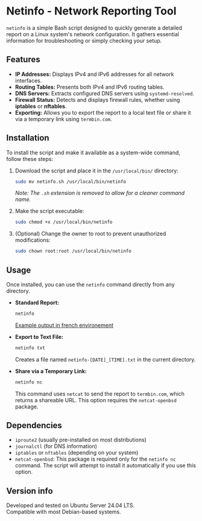 # Netinfo - Network Reporting Tool

`netinfo` is a simple Bash script designed to quickly generate a detailed report on a Linux system's network configuration. It gathers essential information for troubleshooting or simply checking your setup.

## Features

- **IP Addresses:** Displays IPv4 and IPv6 addresses for all network interfaces.
- **Routing Tables:** Presents both IPv4 and IPv6 routing tables.
- **DNS Servers:** Extracts configured DNS servers using `systemd-resolved`.
- **Firewall Status:** Detects and displays firewall rules, whether using **iptables** or **nftables**.
- **Exporting:** Allows you to export the report to a local text file or share it via a temporary link using `termbin.com`.

## Installation

To install the script and make it available as a system-wide command, follow these steps:

1.  Download the script and place it in the `/usr/local/bin/` directory:
    ```bash
    sudo mv netinfo.sh /usr/local/bin/netinfo
    ```
    *Note: The `.sh` extension is removed to allow for a cleaner command name.*

2.  Make the script executable:
    ```bash
    sudo chmod +x /usr/local/bin/netinfo
    ```

3.  (Optional) Change the owner to root to prevent unauthorized modifications:
    ```bash
    sudo chown root:root /usr/local/bin/netinfo
    ```

## Usage

Once installed, you can use the `netinfo` command directly from any directory.

-   **Standard Report:**
    ```bash
    netinfo
    ```
    [Example output in french environement](netinfo.txt)
    
-   **Export to Text File:**
    ```bash
    netinfo txt
    ```
    Creates a file named `netinfo-[DATE]_[TIME].txt` in the current directory.

-   **Share via a Temporary Link:**
    ```bash
    netinfo nc
    ```
    This command uses `netcat` to send the report to `termbin.com`, which returns a shareable URL. This option requires the `netcat-openbsd` package.

## Dependencies

-   `iproute2` (usually pre-installed on most distributions)
-   `journalctl` (for DNS information)
-   `iptables` or `nftables` (depending on your system)
-   `netcat-openbsd`: This package is required only for the `netinfo nc` command. The script will attempt to install it automatically if you use this option.

## Version info
Developed and tested on Ubuntu Server 24.04 LTS.  
Compatible with most Debian-based systems.
